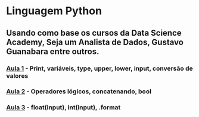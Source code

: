 # Linguagem Python
## Usando como base os cursos da Data Science Academy, Seja um Analista de Dados, Gustavo Guanabara entre outros.

### [Aula 1](https://github.com/MoisesArruda/Python-Iniciante/blob/main/Aulas%201) - Print, variáveis, type, upper, lower, input, conversão de valores

### [Aula 2](https://github.com/MoisesArruda/Python-Iniciante/blob/main/Aula%202) - Operadores lógicos, concatenando, bool

### [Aula 3](https://github.com/MoisesArruda/Python-Iniciante/blob/main/Aula%203) - float(input), int(input), .format
